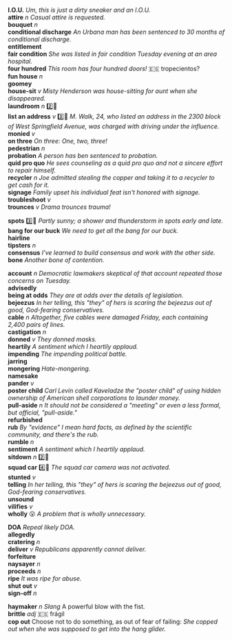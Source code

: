 
__I.O.U.__ _Um, this is just a dirty sneaker and an I.O.U._  
__attire__ _n_ _Casual attire is requested._  
__bouquet__ _n_  
__conditional discharge__ _An Urbana man has been sentenced to 30 months of conditional discharge._  
__entitlement__  
__fair condition__ _She was listed in fair condition Tuesday evening at an area hospital._  
__four hundred__ _This room has four hundred doors!_ :es: tropecientos?  
__fun house__ _n_  
__goomey__  
__house-sit__ _v_ _Misty Henderson was house-sitting for aunt when she disappeared._  
__laundroom__ _n_ :two::shit:  
__list an address__ _v_ :three::shit: _M. Walk, 24, who listed an address in the 2300 block of West Springfield Avenue, was charged with driving under the influence._  
__monied__ _v_  
__on three__ _On three: One, two, three!_  
__pedestrian__ _n_  
__probation__ _A person has ben sentenced to probation._  
__quid pro quo__ _He sees counseling as a quid pro quo and not a sincere effort to repair himself._  
__recycler__ _n_ _Joe admitted stealing the copper and taking it to a recycler to get cash for it._  
__signage__ _Family upset his individual feat isn't honored with signage._  
__troubleshoot__ _v_  
__trounces__ _v_ _Drama trounces trauma!_  

__spots__ :three::shit: _Partly sunny; a shower and thunderstorm in spots early and late._  
__bang for our buck__ _We need to get all the bang for our buck._  
__hairline__  
__tipsters__ _n_  
__consensus__ _I've learned to build consensus and work with the other side._  
__bone__ _Another bone of contention._  

__account__ _n_ _Democratic lawmakers skeptical of that account repeated those concerns on Tuesday._  
__advisedly__  
__being at odds__ _They are at odds over the details of legislation._  
__bejeezus__ _In her telling, this "they" of hers is scaring the bejeezus out of good, God-fearing conservatives._  
__cable__ _n_ _Altogether, five cables were damaged Friday, each containing 2,400 pairs of lines._  
__castigation__ _n_  
__donned__ _v_ _They donned masks._  
__heartily__ _A sentiment which I heartily applaud._  
__impending__ _The impending political battle._  
__jarring__  
__mongering__ _Hate-mongering._  
__namesake__  
__pander__ _v_  
__poster child__ _Carl Levin called Kaveladze the "poster child" of using hidden ownership of American shell corporations to launder money._  
__pull-aside__ _n_ _It should not be considered a "meeting" or even a less formal, but official, "pull-aside."_  
__refurbished__  
__rub__ _By "evidence" I mean hard facts, as defined by the scientific community, and there's the rub._  
__rumble__ _n_  
__sentiment__ _A sentiment which I heartily applaud._  
__sitdown__ _n_ :two::shit:  
__squad car__ :four::shit: _The squad car camera was not activated._  
__stunted__ _v_  
__telling__ _In her telling, this "they" of hers is scaring the bejeezus out of good, God-fearing conservatives._  
__unsound__  
__vilifies__ _v_  
__wholly__ :open_mouth: _A problem that is wholly unnecessary._  

__DOA__ _Repeal likely DOA._  
__allegedly__  
__cratering__ _n_  
__deliver__ _v_ _Republicans apparently cannot deliver._  
__forfeiture__  
__naysayer__ _n_  
__proceeds__ _n_  
__ripe__ _It was ripe for abuse._  
__shut out__ _v_  
__sign-off__ _n_  

__haymaker__ _n_ _Slang_ A powerful blow with the fist.  
__brittle__ _adj_ :es: frágil  
__cop out__ Choose not to do something, as out of fear of failing: _She copped out when she was supposed to get into the hang glider._  
